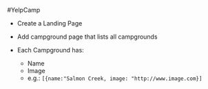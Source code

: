 #YelpCamp
- Create a Landing Page
- Add campground page that lists all campgrounds
    
- Each Campground has:
    - Name
    - Image
    - e.g.: `[{name:"Salmon Creek, image: "http://www.image.com}]`

